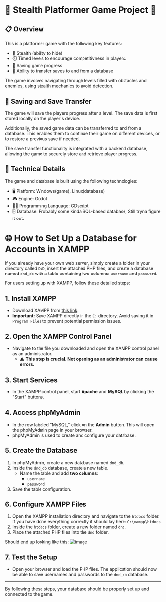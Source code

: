 # 🥷 Stealth Platformer Game Project 🥷

## 📋 Overview
This is a platformer game with the following key features:

- 👻 Stealth (ability to hide)
- ⏱️ Timed levels to encourage competitivness in players.
- 💾 Saving game progress
- 🔄 Ability to transfer saves to and from a database

The game involves navigating through levels filled with obstacles and enemies, using stealth mechanics to avoid detection. 

## 💾 Saving and Save Transfer

The game will save the players progress after a level. The save data is first stored locally on the player's device.

Additionally, the saved game data can be transferred to and from a database. This enables them to continue their game on different devices, or to restore a previous save if needed.

The save transfer functionality is integrated with a backend database, allowing the game to securely store and retrieve player progress.

## 🔧 Technical Details

The game and database is built using the following technologies:

- 🖥️ Platform: Windows(game), Linux(database)
- 🎮 Engine: Godot
- 👨‍💻 Programming Language: GDscript
- 🗄️ Database: Probably some kinda SQL-based database, Still tryna figure it out.


# 🌐 How to Set Up a Database for Accounts in XAMPP

If you already have your own web server, simply create a folder in your directory called `DND`, insert the attached PHP files, and create a database named `dnd_db` with a table containing two columns: `username` and `password`.

For users setting up with XAMPP, follow these detailed steps:

## 1. Install XAMPP
- Download XAMPP from [this link](https://www.apachefriends.org/).
- **Important:** Save XAMPP directly in the `C:` directory. Avoid saving it in `Program Files` to prevent potential permission issues.

## 2. Open the XAMPP Control Panel
- Navigate to the file you downloaded and open the XAMPP control panel as an administrator.
  - ⚠️ **This step is crucial. Not opening as an administrator can cause errors.**

## 3. Start Services
- In the XAMPP control panel, start **Apache** and **MySQL** by clicking the "Start" buttons.

## 4. Access phpMyAdmin
- In the row labeled "MySQL," click on the **Admin** button. This will open the phpMyAdmin page in your browser.
- phpMyAdmin is used to create and configure your database.

## 5. Create the Database
1. In phpMyAdmin, create a new database named `dnd_db`.
2. Inside the `dnd_db` database, create a new table.
   - Name the table and add **two columns**:
     - `username`
     - `password`
3. Save the table configuration.

## 6. Configure XAMPP Files
1. Open the XAMPP installation directory and navigate to the `htdocs` folder. If you have done everything correctly it should lay here: `C:\xampp\htdocs`
2. Inside the `htdocs` folder, create a new folder named `dnd`.
3. Place the attached PHP files into the `dnd` folder.

Should end up looking like this:
![image](https://github.com/user-attachments/assets/0dd69e31-7c84-49e4-8961-30971c3338c3)

## 7. Test the Setup
- Open your browser and load the PHP files. The application should now be able to save usernames and passwords to the `dnd_db` database.

---

By following these steps, your database should be properly set up and connected to the game.
